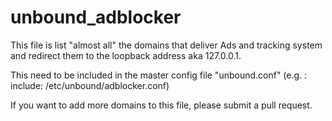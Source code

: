 # unbound_adblocker

This file is list "almost all" the domains that deliver Ads and tracking system and redirect them to the loopback address aka 127.0.0.1.

This need to be included in the master config file "unbound.conf" (e.g. : include: /etc/unbound/adblocker.conf)

If you want to add more domains to this file, please submit a pull request.




